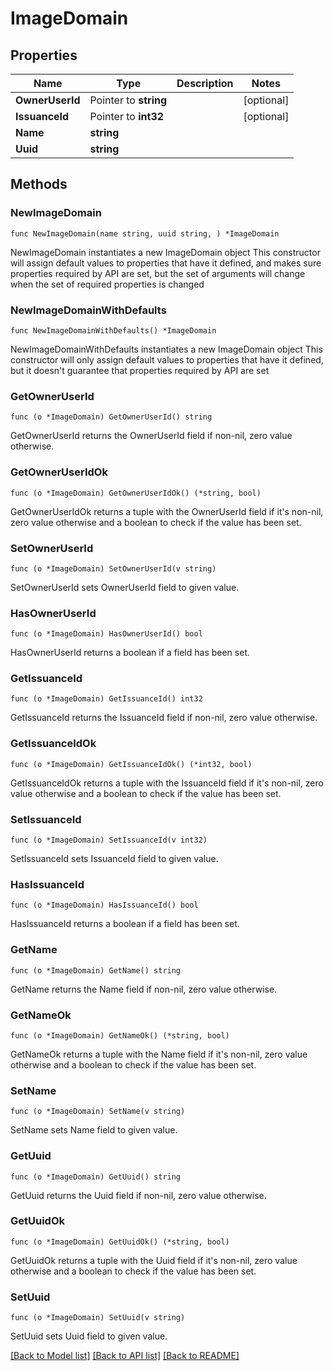 # ImageDomain

## Properties

Name | Type | Description | Notes
------------ | ------------- | ------------- | -------------
**OwnerUserId** | Pointer to **string** |  | [optional] 
**IssuanceId** | Pointer to **int32** |  | [optional] 
**Name** | **string** |  | 
**Uuid** | **string** |  | 

## Methods

### NewImageDomain

`func NewImageDomain(name string, uuid string, ) *ImageDomain`

NewImageDomain instantiates a new ImageDomain object
This constructor will assign default values to properties that have it defined,
and makes sure properties required by API are set, but the set of arguments
will change when the set of required properties is changed

### NewImageDomainWithDefaults

`func NewImageDomainWithDefaults() *ImageDomain`

NewImageDomainWithDefaults instantiates a new ImageDomain object
This constructor will only assign default values to properties that have it defined,
but it doesn't guarantee that properties required by API are set

### GetOwnerUserId

`func (o *ImageDomain) GetOwnerUserId() string`

GetOwnerUserId returns the OwnerUserId field if non-nil, zero value otherwise.

### GetOwnerUserIdOk

`func (o *ImageDomain) GetOwnerUserIdOk() (*string, bool)`

GetOwnerUserIdOk returns a tuple with the OwnerUserId field if it's non-nil, zero value otherwise
and a boolean to check if the value has been set.

### SetOwnerUserId

`func (o *ImageDomain) SetOwnerUserId(v string)`

SetOwnerUserId sets OwnerUserId field to given value.

### HasOwnerUserId

`func (o *ImageDomain) HasOwnerUserId() bool`

HasOwnerUserId returns a boolean if a field has been set.

### GetIssuanceId

`func (o *ImageDomain) GetIssuanceId() int32`

GetIssuanceId returns the IssuanceId field if non-nil, zero value otherwise.

### GetIssuanceIdOk

`func (o *ImageDomain) GetIssuanceIdOk() (*int32, bool)`

GetIssuanceIdOk returns a tuple with the IssuanceId field if it's non-nil, zero value otherwise
and a boolean to check if the value has been set.

### SetIssuanceId

`func (o *ImageDomain) SetIssuanceId(v int32)`

SetIssuanceId sets IssuanceId field to given value.

### HasIssuanceId

`func (o *ImageDomain) HasIssuanceId() bool`

HasIssuanceId returns a boolean if a field has been set.

### GetName

`func (o *ImageDomain) GetName() string`

GetName returns the Name field if non-nil, zero value otherwise.

### GetNameOk

`func (o *ImageDomain) GetNameOk() (*string, bool)`

GetNameOk returns a tuple with the Name field if it's non-nil, zero value otherwise
and a boolean to check if the value has been set.

### SetName

`func (o *ImageDomain) SetName(v string)`

SetName sets Name field to given value.


### GetUuid

`func (o *ImageDomain) GetUuid() string`

GetUuid returns the Uuid field if non-nil, zero value otherwise.

### GetUuidOk

`func (o *ImageDomain) GetUuidOk() (*string, bool)`

GetUuidOk returns a tuple with the Uuid field if it's non-nil, zero value otherwise
and a boolean to check if the value has been set.

### SetUuid

`func (o *ImageDomain) SetUuid(v string)`

SetUuid sets Uuid field to given value.



[[Back to Model list]](../README.md#documentation-for-models) [[Back to API list]](../README.md#documentation-for-api-endpoints) [[Back to README]](../README.md)


